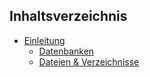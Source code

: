 ## Inhaltsverzeichnis

* [Einleitung](README.md) 
   * [Datenbanken](database/README.md)
   * [Dateien & Verzeichnisse](files/README.md)

